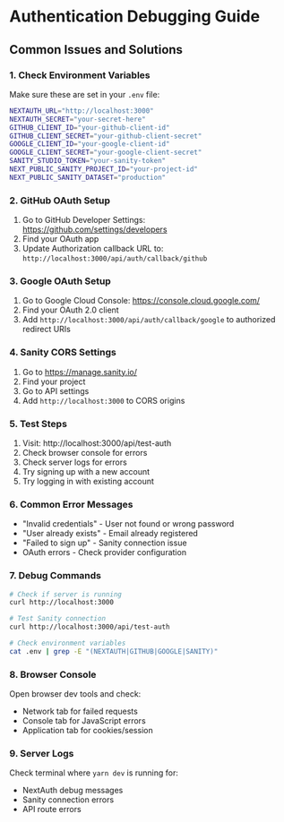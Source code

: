 # Authentication Debugging Guide

## Common Issues and Solutions

### 1. Check Environment Variables

Make sure these are set in your `.env` file:

```bash
NEXTAUTH_URL="http://localhost:3000"
NEXTAUTH_SECRET="your-secret-here"
GITHUB_CLIENT_ID="your-github-client-id"
GITHUB_CLIENT_SECRET="your-github-client-secret"
GOOGLE_CLIENT_ID="your-google-client-id"
GOOGLE_CLIENT_SECRET="your-google-client-secret"
SANITY_STUDIO_TOKEN="your-sanity-token"
NEXT_PUBLIC_SANITY_PROJECT_ID="your-project-id"
NEXT_PUBLIC_SANITY_DATASET="production"
```

### 2. GitHub OAuth Setup

1. Go to GitHub Developer Settings: https://github.com/settings/developers
2. Find your OAuth app
3. Update Authorization callback URL to: `http://localhost:3000/api/auth/callback/github`

### 3. Google OAuth Setup

1. Go to Google Cloud Console: https://console.cloud.google.com/
2. Find your OAuth 2.0 client
3. Add `http://localhost:3000/api/auth/callback/google` to authorized redirect URIs

### 4. Sanity CORS Settings

1. Go to https://manage.sanity.io/
2. Find your project
3. Go to API settings
4. Add `http://localhost:3000` to CORS origins

### 5. Test Steps

1. Visit: http://localhost:3000/api/test-auth
2. Check browser console for errors
3. Check server logs for errors
4. Try signing up with a new account
5. Try logging in with existing account

### 6. Common Error Messages

- "Invalid credentials" - User not found or wrong password
- "User already exists" - Email already registered
- "Failed to sign up" - Sanity connection issue
- OAuth errors - Check provider configuration

### 7. Debug Commands

```bash
# Check if server is running
curl http://localhost:3000

# Test Sanity connection
curl http://localhost:3000/api/test-auth

# Check environment variables
cat .env | grep -E "(NEXTAUTH|GITHUB|GOOGLE|SANITY)"
```

### 8. Browser Console

Open browser dev tools and check:

- Network tab for failed requests
- Console tab for JavaScript errors
- Application tab for cookies/session

### 9. Server Logs

Check terminal where `yarn dev` is running for:

- NextAuth debug messages
- Sanity connection errors
- API route errors

